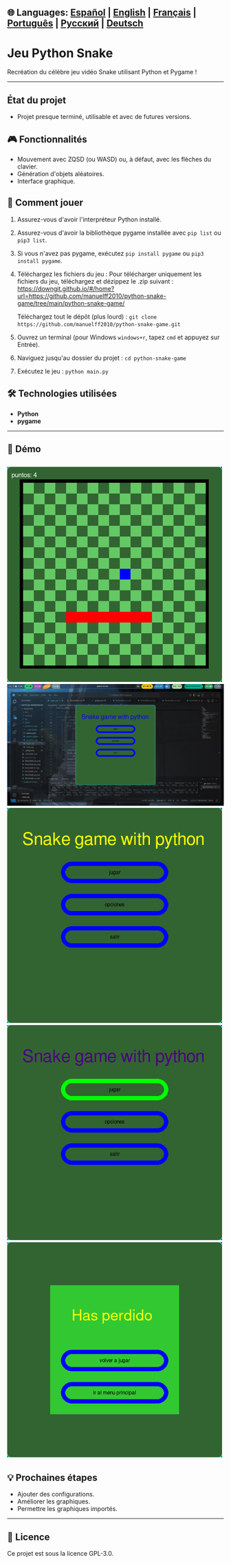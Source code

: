 🌐 **Languages:** [Español](../README.md) | [English](README.en.md) | [Français](README.fr.md) | [Português](README.pt.md) | [Русский](README.ru.md) | [Deutsch](README.de.md)
---
# Jeu Python Snake

Recréation du célèbre jeu vidéo Snake utilisant Python et Pygame !

---
## État du projet
* Projet presque terminé, utilisable et avec de futures versions.
## 🎮 Fonctionnalités

* Mouvement avec ZQSD (ou WASD) ou, à défaut, avec les flèches du clavier.
* Génération d'objets aléatoires.
* Interface graphique.

## 🚀 Comment jouer

1. Assurez-vous d'avoir l'interpréteur Python installé.
2. Assurez-vous d'avoir la bibliothèque pygame installée avec `pip list` ou `pip3 list`.
3. Si vous n'avez pas pygame, exécutez `pip install pygame` ou `pip3 install pygame`.
4. Téléchargez les fichiers du jeu :
   Pour télécharger uniquement les fichiers du jeu, téléchargez et dézippez le .zip suivant :
   https://downgit.github.io/#/home?url=https://github.com/manuelff2010/python-snake-game/tree/main/python-snake-game/

   Téléchargez tout le dépôt (plus lourd) :
   `git clone https://github.com/manuelff2010/python-snake-game.git`
5. Ouvrez un terminal (pour Windows `windows+r`, tapez `cmd` et appuyez sur Entrée).
6. Naviguez jusqu'au dossier du projet : `cd python-snake-game`
7. Exécutez le jeu : `python main.py`

## 🛠️ Technologies utilisées
* **Python**
* **pygame**
---
## 📸 Démo

![Screenshot des Spiels](imagenes/vista_juego.png)
![Screenshot des Spiels](imagenes/vista_escritorio.png)
![Screenshot des Spiels](imagenes/vista_menu_1.png)
![Screenshot des Spiels](imagenes/vista_menu_2.png)
![Screenshot des Spiels](imagenes/vista_menu_perdida.png)
---
## 💡 Prochaines étapes

* Ajouter des configurations.
* Améliorer les graphiques.
* Permettre les graphiques importés.
---

## 📄 Licence

Ce projet est sous la licence GPL-3.0.